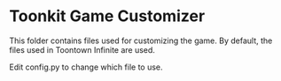 Toonkit Game Customizer
=======================
This folder contains files used for customizing the game. By default, the files used in Toontown Infinite are used.

Edit config.py to change which file to use.